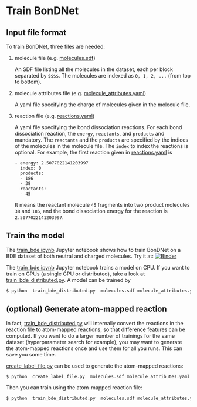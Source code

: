 # Train BonDNet

## Input file format

To train BonDNet, three files are needed:

1. molecule file (e.g. [molecules.sdf](./molecules.sdf))

    An SDF file listing all the molecules in the dataset, each per block separated by
     `$$$$`. 
    The molecules are indexed as  `0, 1, 2, ...` (from top to bottom).

2. molecule attributes file (e.g. [molecule_attributes.yaml](./molecule_attributes.yaml))

    A yaml file specifying the charge of molecules given in the molecule file. 

3. reaction file (e.g. [reactions.yaml](./reactions.yaml))

    A yaml file specifying the bond dissociation reactions. For each bond dissociation
     reaction, 
    the `energy`, `reactants`, and `products` and mandatory. The `reactants` and the
     `products` are specified by the indices of the molecules in the molecule file. 
     The `index` to index the reactions is optional. For example, the first reaction given
       in [reactions.yaml](./reactions.yaml) is 
    ```
    - energy: 2.5077022141203997
      index: 0
      products:
      - 186
      - 38
      reactants:
      - 45 
    ```   
    It means the reactant molecule `45` fragments into two product molecules `38` and
     `186`, and the bond dissociation energy for the reaction is 
     `2.5077022141203997`.  

     
## Train the model 

The [train_bde.ipynb](../../train_bde.ipynb) Jupyter notebook shows
how to train BonDNet on a BDE dataset of both neutral and charged molecules.
Try it at: [![Binder](https://mybinder.org/badge_logo.svg)](https://mybinder.org/v2/gh/mjwen/bondnet/pretrained?filepath=bondnet%2Fscripts%2Ftrain_bde.ipynb)

The [train_bde.ipynb](../../train_bde.ipynb) Jupyter notebook trains a model on CPU.
If you want to train on GPUs (a single GPU or distributed), take a look at
[train_bde_distributed.py](../../train_bde_distributed.py). A model can be trained by
```bash
$ python  train_bde_distributed.py  molecules.sdf molecule_attributes.yaml reactions.yaml
```


## (optional) Generate atom-mapped reaction

In fact, [train_bde_distributed.py](../../train_bde_distributed.py) will internally
convert the reactions in the reaction file to atom-mapped reactions, so that difference
features can be computed. If you want to do a larger number of trainings for the same
dataset (hyperparameter search for example), you may want to generate the atom-mapped
 reactions once 
and use them for all you runs. This can save you some time.

[create_label_file.py](../../create_label_file.py) can be used to generate the atom-mapped
reactions:
```bash
$ python  create_label_file.py  molecules.sdf molecule_attributes.yaml reactions.yaml reactions_atom_mapped.yaml
```

Then you can train using the atom-mapped reaction file: 
```bash
$ python  train_bde_distributed.py  molecules.sdf molecule_attributes.yaml reactions_atom_mapped.yaml
```
